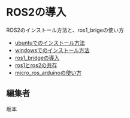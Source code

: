 # ROS2の導入

ROS2のインストール方法と、ros1_brigeの使い方


- [ubuntuでのインストール方法](./install_ubuntu.md)
- [windowsでのインストール方法](./install_windows.md)
- [ros1_bridgeの導入](./bridge_setup.md)
- [ros1とros2の共存](https://qiita.com/ousagi_sama/items/9301b9834a6fd0cfab04)
- [micro_ros_arduinoの使い方](https://qiita.com/ousagi_sama/items/b4eb3d9c6b337cbe1b05)

## 編集者

坂本